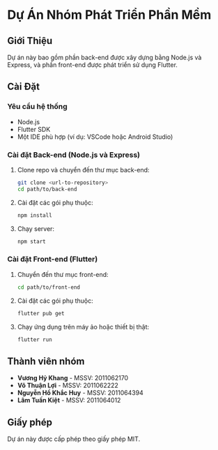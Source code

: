 # Dự Án Nhóm Phát Triển Phần Mềm

## Giới Thiệu
Dự án này bao gồm phần back-end được xây dựng bằng Node.js và Express, và phần front-end được phát triển sử dụng Flutter. 

## Cài Đặt

### Yêu cầu hệ thống
- Node.js
- Flutter SDK
- Một IDE phù hợp (ví dụ: VSCode hoặc Android Studio)

### Cài đặt Back-end (Node.js và Express)

1. Clone repo và chuyển đến thư mục back-end:
    ```bash
    git clone <url-to-repository>
    cd path/to/back-end
    ```

2. Cài đặt các gói phụ thuộc:
    ```bash
    npm install
    ```

3. Chạy server:
    ```bash
    npm start
    ```

### Cài đặt Front-end (Flutter)

1. Chuyển đến thư mục front-end:
    ```bash
    cd path/to/front-end
    ```

2. Cài đặt các gói phụ thuộc:
    ```bash
    flutter pub get
    ```

3. Chạy ứng dụng trên máy ảo hoặc thiết bị thật:
    ```bash
    flutter run
    ```

## Thành viên nhóm

- **Vương Hỷ Khang** - MSSV: 2011062170
- **Võ Thuận Lợi** - MSSV: 2011062222
- **Nguyễn Hồ Khắc Huy** - MSSV: 2011064394
- **Lâm Tuấn Kiệt** - MSSV: 2011064012

## Giấy phép
Dự án này được cấp phép theo giấy phép MIT.
